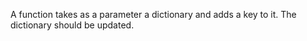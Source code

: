 A function takes as a parameter a dictionary and adds a key to it. The
dictionary should be updated.
